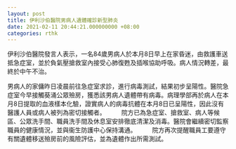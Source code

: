```yaml
---
layout: post
title: 伊利沙伯醫院男病人遺體確診新型肺炎
date: 2021-02-11 20:44:21.000000000 +08:00
categories: rthk
---
```


伊利沙伯醫院發言人表示，一名84歲男病人於本月8日早上在家昏迷，由救護車送抵急症室，並於負氣壓搶救室內接受心肺復甦及插喉協助呼吸。病人情況轉差，最終於中午不治。

男病人的家傭昨日凌晨前往急症室求診，進行病毒測試，結果初步呈陽性。醫院急症室今早接觸葵涌公眾殮房，獲悉該男病人遺體帶有病毒。病理學部再於病人在本月8日提取的血液樣本化驗，證實病人的病毒抗體在本月8日已呈陽性，因此沒有醫護人員或病人被列為密切接觸者。
　　 
院方已為急症室、搶救室、病人等候區、公眾洗手間、職員洗手間及休息室安排徹底清潔及消毒。醫院會繼續密切監察職員的健康情況，並與衞生防護中心保持溝通。
　　 
院方再次提醒職員工要遵守有關遺體移送殮房前的風險評估，並為遺體作出所需測試。
